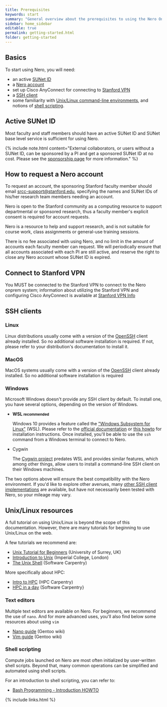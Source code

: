 ```yaml
---
title: Prerequisites
keywords: start
summary: "General overview about the prerequisites to using the Nero Onprem Cluster"
sidebar: home_sidebar
editable: true
permalink: getting-started.html
folder: getting-started
---
```


## Basics
To start using Nero, you will need:

* an active [SUNet ID][url_sunet]
* a [Nero account][url_request]
* set up Cisco AnyConnect for connecting to [Stanford VPN][url_vpn]
* a [SSH client][url_ssh]
* some familiarity with [Unix/Linux command-line environments][url_unix], and
  notions of [shell scripting][url_bash].

## Active SUNet ID
Most faculty and staff members should have an active SUNet ID and SUNet base level service is sufficient for using Nero.

{% include note.html content="External
   collaborators, or users without a SUNet ID, can be sponsored by a PI and
   get a sponsored SUNet ID at no cost. Please see the [sponsorship
   page][url_sponsor] for more information." %}


## How to request a Nero account

To request an account, the sponsoring Stanford faculty member should email
srcc-support@stanford.edu, specifying the names and SUNet IDs of
his/her research team members needing an account.

Nero is open to the Stanford community as a computing resource to support
departmental or sponsored research, thus a faculty member's explicit consent is
required for account requests.

Nero is a resource to help and support research, and is not suitable for course work, 
class assignments or general-use training sessions.

There is no fee associated with using Nero, and no limit in the amount of
accounts each faculty member can request. We will periodically ensure that all
accounts associated with each PI are still active, and reserve the right to
close any Nero account whose SUNet ID is expired.



## Connect to Stanford VPN
You MUST be connected to the Stanford VPN to connect to the Nero onprem system; information about
utilizing the Stanford VPN  and configuring Cisco AnyConnect is available at [Stanford VPN Info][url_vpn]


## SSH clients


### Linux

Linux distributions usually come with a version of the [OpenSSH][url_openssh]
client already installed. So no additional software installation is required.
If not, please refer to your distribution's documentation to install it.

### MacOS

MacOS systems usually come with a version of the [OpenSSH][url_openssh] client
already installed. So no additional software installation is required


### Windows

Microsoft Windows doesn't provide any SSH client by default. To install one,
you have several options, depending on the version of Windows.

* **WSL <small>recommended</small>**

    Windows 10 provides a feature called the ["Windows
    Subsystem for Linux"][url_wsl] (WSL). Please refer to the [official
    documentation][url_wsl_doc] or [this howto][url_wsl_howto] for installation
    instructions. Once installed, you'll be able to use the `ssh` command from a
    Windows terminal to connect to Nero.

* Cygwin

    The [Cygwin project][url_cygwin] predates WSL and provides similar features,
    which among other things, allow users to install a command-line SSH client on
    their Windows machines.

The two options above will ensure the best compatibility with the Nero
environment. If you'd like to explore other avenues, many [other SSH client
implementations][url_ssh_clients] are available, but have not necessarily been tested
with Nero, so your mileage may vary.


## Unix/Linux resources

A full tutorial on using Unix/Linux is beyond the scope of this documentation.
However, there are many tutorials for beginning to use Unix/Linux on the web.

A few tutorials we recommend are:

* [Unix Tutorial for Beginners][url_tuto_1] (University of Surrey, UK)
* [Introduction to Unix][url_tuto_2] (Imperial College, London)
* [The Unix Shell][url_tuto_3] (Software Carpentry)

More specifically about HPC:

* [Intro to HPC][url_tuto_5] (HPC Carpentry)
* [HPC in a day][url_tuto_4] (Software Carpentry}


### Text editors

Multiple text editors are available on Nero. For beginners, we recommend
the use of `nano`. And for more advanced uses, you'll also find below some
resources about using `vim`

* [Nano guide][url_nano] (Gentoo wiki)
* [Vim guide][url_vim] (Gentoo wiki)


### Shell scripting

Compute jobs launched on Nero are most often initialized by user-written
shell scripts. Beyond that, many common operations can be simplified and
automated using shell scripts.

For an introduction to shell scripting, you can refer to:

* [Bash Programming - Introduction HOWTO][url_scripting]


[comment]: #  (link URLs -----------------------------------------------------)

[url_sunet]:        https://uit.stanford.edu/service/accounts/sunetids
[url_level]:        https://uit.stanford.edu/service/accounts/sunetids#services
[url_sponsor]:      https://uit.stanford.edu/service/sponsorship/
[url_vpn]:          https://vpn.stanford.edu

[url_openssh]:      https://www.openssh.com/
[url_wsl]:          https://en.wikipedia.org/wiki/Windows_Subsystem_for_Linux
[url_wsl_doc]:      https://msdn.microsoft.com/commandline/wsl
[url_wsl_howto]:    https://www.howtogeek.com/249966/how-to-install-and-use-the-linux-bash-shell-on-windows-10/
[url_cygwin]:       https://cygwin.com
[url_ssh_clients]:  https://en.wikipedia.org/wiki/Comparison_of_SSH_clients#Platform

[url_request]:      /getting-started.html/#how-to-request-an-account
[url_ssh]:          #ssh-clients
[url_unix]:         #unixlinux-resources
[url_bash]:         #shell-scripting

[url_scripting]:    http://tldp.org/HOWTO/Bash-Prog-Intro-HOWTO.html
[url_tuto_1]:       http://www.ee.surrey.ac.uk/Teaching/Unix/
[url_tuto_2]:       http://www.doc.ic.ac.uk/~wjk/UnixIntro/
[url_tuto_3]:       https://swcarpentry.github.io/shell-novice/
[url_tuto_4]:       https://psteinb.github.io/hpc-in-a-day/
[url_tuto_5]:       https://hpc-carpentry.github.io/hpc-intro/


[url_nano]:         https://wiki.gentoo.org/wiki/Nano/Basics_Guide
[url_vim]:          https://wiki.gentoo.org/wiki/Vim/Guide

{% include links.html %}
